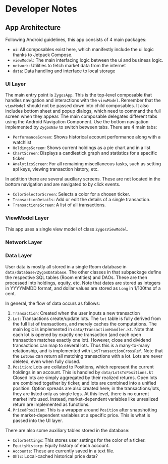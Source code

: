 # Developer Notes

## App Architecture

Following Android guidelines, this app consists of 4 main packages:
* `ui`: All composables exist here, which manifestly include the ui logic thanks to Jetpack Compose.
* `viewModel`: The main interfacing logic between the ui and business logic.  
* `network`: Utilities to fetch market data from the internet
* `data`: Data handling and interface to local storage

### UI Layer

The main entry point is `ZygosApp`. This is the top-level composable that handles navigation and
interactions with the `viewModel`. Remember that the `viewModel` should not be passed down into 
child composables. It also includes bottom sheet and popup dialogs, which need to command the full
screen when they appear. The main composable delegates different tabs using the Android Navigation 
Component. Use the bottom navigation implemented by `ZygosNav` to switch between tabs. There are 4
main tabs:
* `PerformanceScreen`: Shows historical account performance along with a watchlist
* `HoldingsScreen`: Shows current holdings as a pie chart and in a list
* `ChartScreen`: Displays a candlestick graph and statistics for a specific ticker
* `AnalyticsScreen`: For all remaining miscellaneous tasks, such as setting api keys, viewing 
  transaction history, etc.

In addition there are several auxiliary screens. These are not located in the bottom navigation and
are navigated to by click events.
* `ColorSelectorScreen`: Selects a color for a chosen ticker. 
* `TransactionDetails`: Add or edit the details of a single transaction.
* `TransactionsScreen`: A list of all transactions.


### ViewModel Layer

This app uses a single view model of class `ZygosViewModel`. 

### Network Layer


### Data Layer

User data is mostly all stored in a single Room database in `data/database/ZygosDatabase`. The other
classes in that subpackage define the respective SQL tables (Room entities) and DAOs. These are then
processed into holdings, equity, etc. Note that dates are stored as integers in YYYYMMDD format, and dollar values are stored as `Long` in 1/100ths of a cent.

In general, the flow of data occurs as follows:
1. `Transaction`: Created when the user inputs a new transaction
2. `Lot`: Transactions create/update lots. The `lot` table is fully derived from the full list of transactions, and merely caches the computations. The main logic is implemented in `data/TransactionHandler.kt`. Note that each lot is opened by exactly one transaction (and each open transaction matches exactly one lot). However, close and dividend transactions can map to several lots. Thus this is a many-to-many relationship, and is implemented with `LotTransactionCrossRef`. Note that the `LotDao` can return all matching transactions with a lot. Lots are never deleted, even when fully closed.
3. `Position`: Lots are collated to Positions, which represent the current holdings in an account. This is handled by `data/LotsToPositions.kt` Closed lots are simply aggregated by their realized returns. Open lots are combined together by ticker, and lots are combined into a unified position. Option spreads are also created here; in the transactions/lots, they are listed only as single legs. At this level, there is no current market info used. Instead, market-dependent variables like unrealized return are implemented as functions.
4. `PricedPosition`: This is a wrapper around `Position` after snapshotting the market-dependent variables at a specific price. This is what is passed into the UI layer. 

There are also some auxiliary tables stored in the database:
- `ColorSettings`: This stores user settings for the color of a ticker.
- `EquityHistory`: Equity history of each account.
- `Accounts`: These are currently saved in a text file.
- `Ohlc`: Local-cached historical price data?